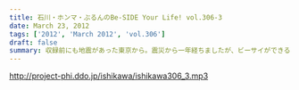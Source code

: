 ```yaml
---
title: 石川・ホンマ・ぶるんのBe-SIDE Your Life! vol.306-3
date: March 23, 2012
tags: ['2012', 'March 2012', 'vol.306']
draft: false
summary: 収録前にも地震があった東京から。震災から一年経ちましたが、ビーサイができることはひとつ！毎週収録そして配信。まっとうな番組ではありませんが、リスナーそれぞれが新生活も始める人も多いようで何より。帰ってこなくてもいいですが気になったらまたポチッとＤＬしてみてくださいね。ＮＡＭＡＥ
---
```


http://project-phi.ddo.jp/ishikawa/ishikawa306_3.mp3